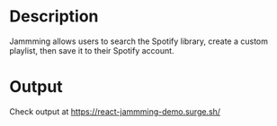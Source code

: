 # Description

Jammming allows users to search the Spotify library, create a custom playlist, then save it to their Spotify account.

# Output

Check output at https://react-jammming-demo.surge.sh/
